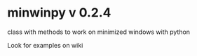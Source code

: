 # minwinpy v 0.2.4
class with methods to work on minimized windows  with python 

Look for examples on wiki
